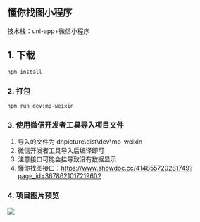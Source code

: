 ## 懂你找图小程序
技术栈：uni-app+微信小程序

## 1. 下载
```
npm install
```

### 2. 打包
```
npm run dev:mp-weixin
```

### 3. 使用微信开发者工具导入项目文件
1. 导入的文件为 dnpicture\dist\dev\mp-weixin
2. 微信开发者工具导入后编译即可
3. 注意接口可能会挂导致没有数据显示
4. 懂你找图接口：https://www.showdoc.cc/414855720281749?page_id=3678621017219602

### 4. 项目图片预览
![](https://gitee.com/zlogzr/imgs/blob/master/dnpicture/1.png)




